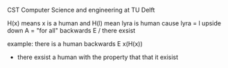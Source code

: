 CST Computer Science and engineering at TU Delft

H(x) means x is a human and H(l) mean lyra is human cause lyra = l
upside down A = "for all"
backwards E / there exsist



example:
there is a human
backwards E x(H(x))
   - there exsist a human with the property that that it exisist
